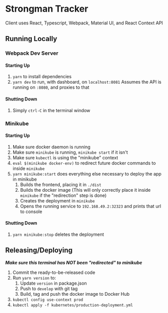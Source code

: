 # Strongman Tracker

Client uses React, Typescript, Webpack, Material UI, and React Context API

## Running Locally

### Webpack Dev Server

#### Starting Up
1. `yarn` to install dependencies
2. `yarn dev` to run, with dashboard, on `localhost:8081`
    Assumes the API is running on `:8080`, and proxies to that

#### Shutting Down
1. Simply `ctrl-C` in the terminal window

### Minikube

#### Starting Up
1. Make sure docker daemon is running
2. Make sure `minikube` is running, `minikube start` if it isn't
3. Make sure `kubectl` is using the "minikube" context
4. `eval $(minikube docker-env)` to redirect future docker commands to inside `minikube`
5. `yarn minikube:start` does everything else necessary to deploy the app in minikube
   1. Builds the frontend, placing it in `./dist`
   2. Builds the docker image (This will only correctly place it inside `minikube` if the "redirection" step is done)
   3. Creates the deployment in `minikube`
   4. Opens the running service to `192.168.49.2:32323` and prints that url to console

#### Shutting Down
1. `yarn minikube:stop` deletes the deployment

## Releasing/Deploying

***Make sure this terminal has NOT been "redirected" to minikube***

1. Commit the ready-to-be-released code
2. Run `yarn version` to:
   1. Update `version` in package.json
   2. Push to `develop` with git tag
   3. Build, tag and push the docker image to Docker Hub
3. `kubectl config use-context prod`
4. `kubectl apply -f kubernetes/production-deployment.yml`
